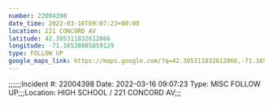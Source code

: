 ```yaml
---
number: 22004398
date_time: 2022-03-16T09:07:23+00:00
location: 221 CONCORD AV
latitude: 42.395311832612066
longitude: -71.16528005859129
type: FOLLOW UP
google_maps_link: https://maps.google.com/?q=42.395311832612066,-71.16528005859129
---
```


;;;;;;Incident #: 22004398  Date: 2022-03-16 09:07:23  Type: MISC FOLLOW UP;;;Location: HIGH SCHOOL / 221 CONCORD AV;;;
